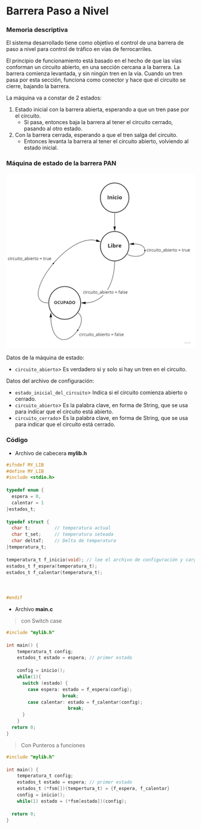 # Barrera Paso a Nivel

### Memoria descriptiva

El sistema desarrollado tiene como objetivo el control de una barrera de paso a nivel para control de tráfico en vías de ferrocarriles.

El principio de funcionamiento está basado en el hecho de que las vías conforman un circuito abierto, en una sección cercana a la barrera.
La barrera comienza levantada, y sin ningún tren en la vía.
Cuando un tren pasa por esta sección, funciona como conector y hace que el circuito se cierre, bajando la barrera. 

La máquina va a constar de 2 estados:

1. Estado inicial con la barrera abierta, esperando a que un tren pase por el circuito.
   - Si pasa, entonces baja la barrera al tener el circuito cerrado, pasando al otro estado.
2. Con la barrera cerrada, esperando a que el tren salga del circuito.
   - Entonces levanta la barrera al tener el circuito abierto, volviendo al estado inicial.

### Máquina de estado de la barrera PAN

 ![Máquina de Estados](./BarreraPANmaqEstado.jpg)

Datos de la máquina de estado:
- `circuito_abierto`> Es verdadero si y solo si hay un tren en el circuito.

Datos del archivo de configuración:
- `estado_inicial_del_circuito`> Indica si el circuito comienza abierto o cerrado.
- `circuito_abierto`> Es la palabra clave, en forma de String, que se usa para indicar que el circuito está abierto.
- `circuito_cerrado`> Es la palabra clave, en forma de String, que se usa para indicar que el circuito está cerrado.

### Código

- Archivo de cabecera __mylib.h__

```c
#ifndef MY_LIB
#define MY_LIB
#include <stdio.h>

typedef enum {
  espera = 0,
  calentar = 1
}estados_t;

typedef struct {
  char t;         // temperatura actual
  char t_set;     // temperatura seteada
  char deltaT;    // Delta de temperatura
}temperatura_t;

temperatura_t f_inicio(void); // lee el archivo de configuración y carga las variables.
estados_t f_espera(temperatura_t);
estados_t f_calentar(temperatura_t);



#endif

```

- Archivo __main.c__
> con Switch case

```c
#include "mylib.h"

int main() {
    temperatura_t config;
    estados_t estado = espera; // primer estado

    config = inicio();
    while(1){
      switch (estado) {
        case espera: estado = f_espera(config);
                     break;
        case calentar: estado = f_calentar(config);
                       break;
      }
    }
  return 0;
}

```
 > Con Punteros a funciones

 ```c
 #include "mylib.h"

 int main() {
     temperatura_t config;
     estados_t estado = espera; // primer estado
     estados_t (*fsm[])(tempertura_t) = {f_espera, f_calentar}
     config = inicio();
     while(1) estado = (*fsm[estado])(config);

   return 0;
 }
